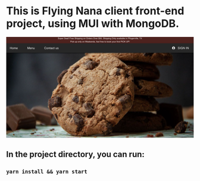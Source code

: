 # This is Flying Nana client front-end project, using MUI with MongoDB.
![headline](src/img/readme.png)

## In the project directory, you can run:

### `yarn install && yarn start`
